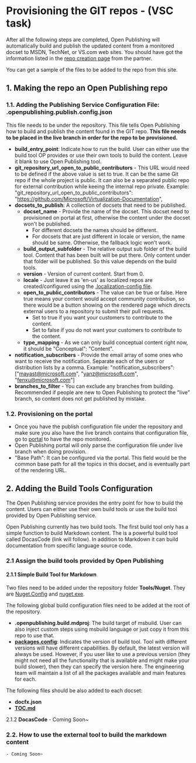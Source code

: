# Provisioning the GIT repos - (VSC task)

After all the following steps are completed, Open Publishing will automatically build and publish the updated content from a monitored docset to MSDN, TechNet, or VS.com web sites. You should have got the information listed in the [repo creation page](../partnerdocs/repo-creation.md) from the partner.

You can get a sample of the files to be added to the repo from this site.
 
## 1. Making the repo an Open Publishing repo


### 1.1. Adding the Publishing Service Configuration File: .openpublishing.publish.config.json
This file needs to be under the repository. This file tells Open Publishing how to build and publish the content found in the GIT repo. **This file needs to be placed in the live branch in order for the repo to be provisioned.**

- **build_entry_point**: Indicate how to run the build. User can either use the build tool OP provides or use their own tools to build the content. Leave it blank to use Open Publishing tool. 
- **git_repository_url_open_to_public_contributors** - This URL would need to be defined if the above value is set to true. It can be the same Git repo if the whole project is public. It can also be a separated public repo for external contribution while keeing the internal repo private. Example: "git_repository_url_open_to_public_contributors": "https://github.com/Microsoft/Virtualization-Documentation",
- **docsets_to_publish**: A collection of docsets that need to be published.
	- **docset_name** - Provide the name of the docset. This docset need to provisioned on portal at first, otherwise the content under the docset won't be published.
		- For different docsets the names should be different.
		- For docsets that are just different in locale or version, the name should be same. Otherwise, the fallback logic won't work.
	- **build_output_subfolder** - The relative output sub folder of the build tool. Content that has been built will be put there. Only content under that folder will be published. So this value depends on the build tools.  
	- **version** - Version of current content. Start from 0.
	- **locale** - Just leave it as 'en-us' as localized repos are created/configured using the [.localization-config file](../partnerdocs/repo-creation.md). 
	- **open_to_public_contributors** - The value can be true or false. Here true means your content would accept community contribution, so there would be a button showing on the rendered page which directs external users to a repository to submit their pull requests.
		- Set to true if you want your customers to contribute to the content.
		- Set to false if you do not want your customers to contribute to the content.
	- **type_mapping** - As we can only build conceptual content right now, it should be "Conceptual": "Content".
- **notification_subscribers** - Provide the email array of some ones who want to receive the notification. Separate each of the users or distribution lists by a comma. Example: "notification_subscribers": ["mayast@microsoft.com", "yanz@microsoft.com", "fenxu@microsoft.com"]
- **branches_to_filter** - You can exclude any branches from building. Recommended if people are new to Open Publishing to protect the "live" branch, so content does not get published by mistake.	 


### 1.2. Provisioning on the portal
- Once you have the publish configuration file under the repository and make sure you also have the live branch contains that configuration file, go to [portal](https://op-portal-prod.azurewebsites.net) to have the repo monitored.
- Open Publishing portal will only parse the configuration file under live branch when doing provision.
- "Base Path": It can be configured via the portal. This field would be the common base path for all the topics in this docset, and is eventually part of the rendering URL.

## 2. Adding the Build Tools Configuration
The Open Publishing service provides the entry point for how to build the content. Users can either use their own build tools or use the build tool provided by Open Publishing service.

Open Publishing currently has two build tools. The first build tool only has a simple function to build Markdown content. The is a powerful build tool called DocasCode (link will follow). In addition to Markdown it can build documentation from specific language source code.   

### 2.1 Assign the build tools provided by Open Publishing

#### 2.1.1 Simple Build Tool for Markdown
Two files need to be added under the repository folder **Tools/Nuget**. They are [Nuget.Config](https://github.com/Microsoft/openpublishing-docs/blob/master/Tools/NuGet/Nuget.Config) and [nuget.exe](https://github.com/Microsoft/openpublishing-docs/blob/master/Tools/NuGet/nuget.exe).

The following global build configuration files need to be added at the root of the repository.

- **.openpublishing.build.mdproj**: The build target of msbuild. User can also inject custom steps using msbuild language or just copy it from this repo to use that.
- **[packages.config](../partnerdocs/repo-config.md#packages-config)**: Indicates the version of build tool. Tool with different versions will have different capabilities. By default, the latest version will always be used. However, if you user like to use a previous version (they might not need all the functionality that is available and might make your build slower), then they can specify the version here. The engineering team will maintain a list of all the packages available and main features for each.

The following files should be also added to each docset:

  - **docfx.json**
  - **[TOC.md](../partnerdocs/repo-config.md#TOC-md)**

2.1.2 **DocasCode**
	- Coming Soon~

### 2.2. How to use the external tool to build the markdown content
	- Coming Soon~

